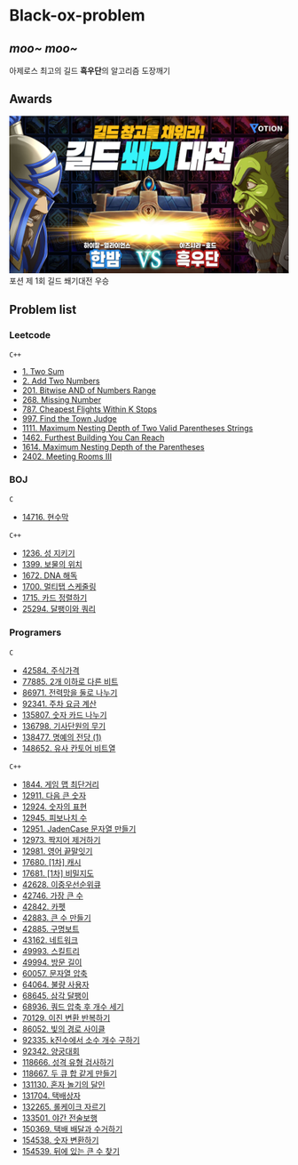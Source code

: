 # Black-ox-problem
## *moo~ moo~*
아제로스 최고의 길드 **흑우단**의 알고리즘 도장깨기

## Awards
![award_001](./.img/award_001.png)
포션 제 1회 길드 쐐기대전 우승

## Problem list
### Leetcode
`C++`
- [1. Two Sum](https://leetcode.com/problems/two-sum)
- [2. Add Two Numbers](https://leetcode.com/problems/add-two-numbers)
- [201. Bitwise AND of Numbers Range](https://leetcode.com/problems/bitwise-and-of-numbers-range)
- [268. Missing Number](https://leetcode.com/problems/missing-number)
- [787. Cheapest Flights Within K Stops](https://leetcode.com/problems/cheapest-flights-within-k-stops)
- [997. Find the Town Judge](https://leetcode.com/problems/find-the-town-judge)
- [1111. Maximum Nesting Depth of Two Valid Parentheses Strings](https://leetcode.com/problems/maximum-nesting-depth-of-two-valid-parentheses-strings)
- [1462. Furthest Building You Can Reach](https://leetcode.com/problems/furthest-building-you-can-reach)
- [1614. Maximum Nesting Depth of the Parentheses](https://leetcode.com/problems/maximum-nesting-depth-of-the-parentheses/)
- [2402. Meeting Rooms III](https://leetcode.com/problems/meeting-rooms-iii)

### BOJ
`C`
- [14716. 현수막](https://www.acmicpc.net/problem/14716)

`C++`
- [1236. 성 지키기](https://www.acmicpc.net/problem/1236)
- [1399. 보물의 위치](https://www.acmicpc.net/problem/1399)
- [1672. DNA 해독](https://www.acmicpc.net/problem/1672)
- [1700. 멀티탭 스케줄링](https://www.acmicpc.net/problem/1700)
- [1715. 카드 정렬하기](https://www.acmicpc.net/problem/1715)
- [25294. 달팽이와 쿼리](https://www.acmicpc.net/problem/25294)

### Programers
`C`
- [42584. 주식가격](https://school.programmers.co.kr/learn/courses/30/lessons/42584)
- [77885. 2개 이하로 다른 비트](https://school.programmers.co.kr/learn/courses/30/lessons/77885)
- [86971. 전력망을 둘로 나누기](https://school.programmers.co.kr/learn/courses/30/lessons/86971)
- [92341. 주차 요금 계산](https://school.programmers.co.kr/learn/courses/30/lessons/92341)
- [135807. 숫자 카드 나누기](https://school.programmers.co.kr/learn/courses/30/lessons/135807)
- [136798. 기사단원의 무기](https://school.programmers.co.kr/learn/courses/30/lessons/136798)
- [138477. 명예의 전당 (1)](https://school.programmers.co.kr/learn/courses/30/lessons/138477)
- [148652. 유사 칸토어 비트열](https://school.programmers.co.kr/learn/courses/30/lessons/148652)

`C++`
- [1844. 게임 맵 최단거리](https://school.programmers.co.kr/learn/courses/30/lessons/1844)
- [12911. 다음 큰 숫자](https://school.programmers.co.kr/learn/courses/30/lessons/12911)
- [12924. 숫자의 표현](https://school.programmers.co.kr/learn/courses/30/lessons/12924)
- [12945. 피보나치 수](https://school.programmers.co.kr/learn/courses/30/lessons/12945)
- [12951. JadenCase 문자열 만들기](https://school.programmers.co.kr/learn/courses/30/lessons/12951)
- [12973. 짝지어 제거하기](https://school.programmers.co.kr/learn/courses/30/lessons/12973)
- [12981. 영어 끝말잇기](https://school.programmers.co.kr/learn/courses/30/lessons/12981)
- [17680. [1차] 캐시](https://school.programmers.co.kr/learn/courses/30/lessons/17680)
- [17681. [1차] 비밀지도](https://school.programmers.co.kr/learn/courses/30/lessons/17681)
- [42628. 이중우선순위큐](https://school.programmers.co.kr/learn/courses/30/lessons/42628)
- [42746. 가장 큰 수](https://school.programmers.co.kr/learn/courses/30/lessons/42746)
- [42842. 카펫](https://school.programmers.co.kr/learn/courses/30/lessons/42842)
- [42883. 큰 수 만들기](https://school.programmers.co.kr/learn/courses/30/lessons/42883)
- [42885. 구명보트](https://school.programmers.co.kr/learn/courses/30/lessons/42885)
- [43162. 네트워크](https://school.programmers.co.kr/learn/courses/30/lessons/43162)
- [49993. 스킬트리](https://school.programmers.co.kr/learn/courses/30/lessons/49993)
- [49994. 방문 길이](https://school.programmers.co.kr/learn/courses/30/lessons/49994)
- [60057. 문자열 압축](https://school.programmers.co.kr/learn/courses/30/lessons/60057)
- [64064. 불량 사용자](https://school.programmers.co.kr/learn/courses/30/lessons/64064)
- [68645. 삼각 달팽이](https://school.programmers.co.kr/learn/courses/30/lessons/68645)
- [68936. 쿼드 압축 후 개수 세기](https://school.programmers.co.kr/learn/courses/30/lessons/68936)
- [70129. 이진 변환 반복하기](https://school.programmers.co.kr/learn/courses/30/lessons/70129)
- [86052. 빛의 경로 사이클](https://school.programmers.co.kr/learn/courses/30/lessons/86052)
- [92335. k진수에서 소수 개수 구하기](https://school.programmers.co.kr/learn/courses/30/lessons/92335)
- [92342. 양궁대회](https://school.programmers.co.kr/learn/courses/30/lessons/92342)
- [118666. 성격 유형 검사하기](https://school.programmers.co.kr/learn/courses/30/lessons/118666)
- [118667. 두 큐 합 같게 만들기](https://school.programmers.co.kr/learn/courses/30/lessons/118667)
- [131130. 혼자 놀기의 달인](https://school.programmers.co.kr/learn/courses/30/lessons/131130)
- [131704. 택배상자](https://school.programmers.co.kr/learn/courses/30/lessons/131704)
- [132265. 롤케이크 자르기](https://school.programmers.co.kr/learn/courses/30/lessons/132265)
- [133501. 야간 전술보행](https://school.programmers.co.kr/learn/courses/30/lessons/133501)
- [150369. 택배 배달과 수거하기](https://school.programmers.co.kr/learn/courses/30/lessons/150369)
- [154538. 숫자 변환하기](https://school.programmers.co.kr/learn/courses/30/lessons/154538)
- [154539. 뒤에 있는 큰 수 찾기](https://school.programmers.co.kr/learn/courses/30/lessons/154539)

